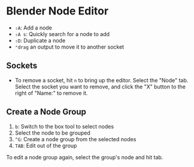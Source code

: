 # Blender Node Editor

- `⇧A`: Add a node
- `⇧A s`: Quickly search for a node to add
- `⇧D`: Duplicate a node
- `⌃drag` an output to move it to another socket

## Sockets

- To remove a socket, hit `n` to bring up the editor. Select the "Node" tab. Select the socket you want to remove, and click the "X" button to the right of "Name:" to remove it.

## Create a Node Group

1. `b`: Switch to the box tool to select nodes
2. Select the node to be grouped
3. `^G`: Create a node group from the selected nodes
4. `TAB`: Edit out of the group

To edit a node group again, select the group's node and hit tab.

